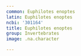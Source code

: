 ```yaml
---
common: Euphilotes enoptes
latin: Euphilotes enoptes
ncbi: '301164'
title: Euphilotes enoptes
group: Invertebrates
image: .na.character

---
```

